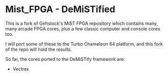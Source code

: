 # Mist_FPGA  - DeMiSTified

This is a fork of Gehstock's MiST FPGA repository which contains many, many arcade FPGA cores, plus a few classic computer and console cores too.

I will port some of these to the Turbo Chameleon 64 platform, and this fork of the repo will hold the results.

So far, the cores ported to the DeMiSTify framework are:

* Vectrex
